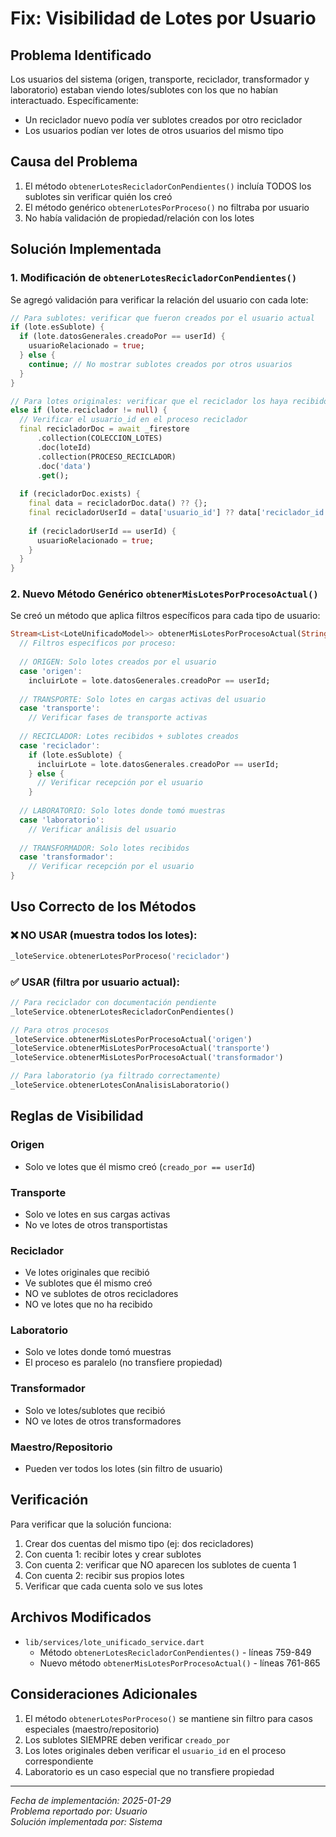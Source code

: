 # Fix: Visibilidad de Lotes por Usuario

## Problema Identificado

Los usuarios del sistema (origen, transporte, reciclador, transformador y laboratorio) estaban viendo lotes/sublotes con los que no habían interactuado. Específicamente:

- Un reciclador nuevo podía ver sublotes creados por otro reciclador
- Los usuarios podían ver lotes de otros usuarios del mismo tipo

## Causa del Problema

1. El método `obtenerLotesRecicladorConPendientes()` incluía TODOS los sublotes sin verificar quién los creó
2. El método genérico `obtenerLotesPorProceso()` no filtraba por usuario
3. No había validación de propiedad/relación con los lotes

## Solución Implementada

### 1. Modificación de `obtenerLotesRecicladorConPendientes()`

Se agregó validación para verificar la relación del usuario con cada lote:

```dart
// Para sublotes: verificar que fueron creados por el usuario actual
if (lote.esSublote) {
  if (lote.datosGenerales.creadoPor == userId) {
    usuarioRelacionado = true;
  } else {
    continue; // No mostrar sublotes creados por otros usuarios
  }
}

// Para lotes originales: verificar que el reciclador los haya recibido
else if (lote.reciclador != null) {
  // Verificar el usuario_id en el proceso reciclador
  final recicladorDoc = await _firestore
      .collection(COLECCION_LOTES)
      .doc(loteId)
      .collection(PROCESO_RECICLADOR)
      .doc('data')
      .get();
      
  if (recicladorDoc.exists) {
    final data = recicladorDoc.data() ?? {};
    final recicladorUserId = data['usuario_id'] ?? data['reciclador_id'];
    
    if (recicladorUserId == userId) {
      usuarioRelacionado = true;
    }
  }
}
```

### 2. Nuevo Método Genérico `obtenerMisLotesPorProcesoActual()`

Se creó un método que aplica filtros específicos para cada tipo de usuario:

```dart
Stream<List<LoteUnificadoModel>> obtenerMisLotesPorProcesoActual(String proceso) {
  // Filtros específicos por proceso:
  
  // ORIGEN: Solo lotes creados por el usuario
  case 'origen':
    incluirLote = lote.datosGenerales.creadoPor == userId;
    
  // TRANSPORTE: Solo lotes en cargas activas del usuario
  case 'transporte':
    // Verificar fases de transporte activas
    
  // RECICLADOR: Lotes recibidos + sublotes creados
  case 'reciclador':
    if (lote.esSublote) {
      incluirLote = lote.datosGenerales.creadoPor == userId;
    } else {
      // Verificar recepción por el usuario
    }
    
  // LABORATORIO: Solo lotes donde tomó muestras
  case 'laboratorio':
    // Verificar análisis del usuario
    
  // TRANSFORMADOR: Solo lotes recibidos
  case 'transformador':
    // Verificar recepción por el usuario
}
```

## Uso Correcto de los Métodos

### ❌ NO USAR (muestra todos los lotes):
```dart
_loteService.obtenerLotesPorProceso('reciclador')
```

### ✅ USAR (filtra por usuario actual):
```dart
// Para reciclador con documentación pendiente
_loteService.obtenerLotesRecicladorConPendientes()

// Para otros procesos
_loteService.obtenerMisLotesPorProcesoActual('origen')
_loteService.obtenerMisLotesPorProcesoActual('transporte')
_loteService.obtenerMisLotesPorProcesoActual('transformador')

// Para laboratorio (ya filtrado correctamente)
_loteService.obtenerLotesConAnalisisLaboratorio()
```

## Reglas de Visibilidad

### Origen
- Solo ve lotes que él mismo creó (`creado_por == userId`)

### Transporte
- Solo ve lotes en sus cargas activas
- No ve lotes de otros transportistas

### Reciclador
- Ve lotes originales que recibió
- Ve sublotes que él mismo creó
- NO ve sublotes de otros recicladores
- NO ve lotes que no ha recibido

### Laboratorio
- Solo ve lotes donde tomó muestras
- El proceso es paralelo (no transfiere propiedad)

### Transformador
- Solo ve lotes/sublotes que recibió
- NO ve lotes de otros transformadores

### Maestro/Repositorio
- Pueden ver todos los lotes (sin filtro de usuario)

## Verificación

Para verificar que la solución funciona:

1. Crear dos cuentas del mismo tipo (ej: dos recicladores)
2. Con cuenta 1: recibir lotes y crear sublotes
3. Con cuenta 2: verificar que NO aparecen los sublotes de cuenta 1
4. Con cuenta 2: recibir sus propios lotes
5. Verificar que cada cuenta solo ve sus lotes

## Archivos Modificados

- `lib/services/lote_unificado_service.dart`
  - Método `obtenerLotesRecicladorConPendientes()` - líneas 759-849
  - Nuevo método `obtenerMisLotesPorProcesoActual()` - líneas 761-865

## Consideraciones Adicionales

1. El método `obtenerLotesPorProceso()` se mantiene sin filtro para casos especiales (maestro/repositorio)
2. Los sublotes SIEMPRE deben verificar `creado_por`
3. Los lotes originales deben verificar el `usuario_id` en el proceso correspondiente
4. Laboratorio es un caso especial que no transfiere propiedad

---

*Fecha de implementación: 2025-01-29*  
*Problema reportado por: Usuario*  
*Solución implementada por: Sistema*